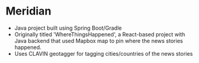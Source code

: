 # Meridian
- Java project built using Spring Boot/Gradle
- Originally titled 'WhereThingsHappened', a React-based project with Java backend that used Mapbox map to pin where the news stories happened.
- Uses CLAVIN geotagger for tagging cities/countries of the news stories
